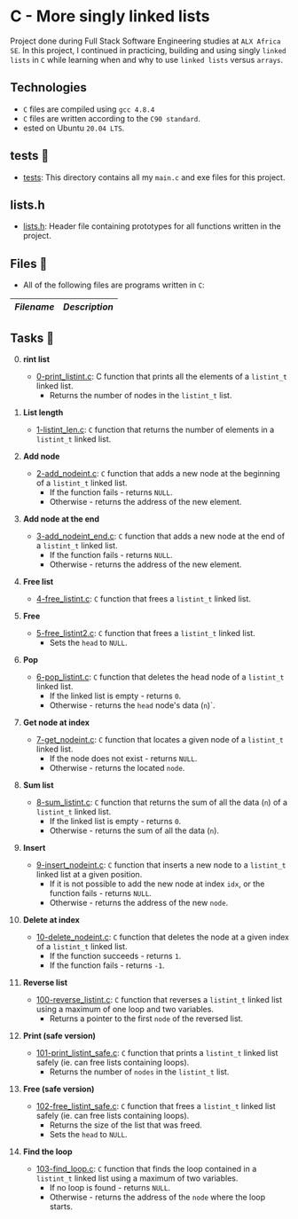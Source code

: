 # C - More singly linked lists

Project done during Full Stack Software Engineering studies at `ALX Africa SE`. In this project, I continued in practicing, building and using singly `linked lists` in `C` while learning when and why to use `linked lists` versus `arrays`.

## Technologies
- `C` files are compiled using `gcc 4.8.4`
- `C` files are written according to the `C90 standard`.
- ested on Ubuntu `20.04 LTS`.


## tests 📁
- [tests](./tests): This directory contains all my `main.c` and exe files for this project.

## lists.h
- [lists.h](./lists.h): Header file containing prototypes for all functions written in the project.


## Files 📃
* All of the following files are programs written in `C`:


_Filename_ | _Description_
-----------|--------------

## Tasks 🛅

0. **rint list**
    * [0-print_listint.c](./0-print_listint.c): C function that prints all the elements of a `listint_t` linked list.
        - Returns the number of nodes in the `listint_t` list.

1. **List length**
    * [1-listint_len.c](./1-listint_len.c): `C` function that returns the number of elements in a `listint_t` linked list.

2. **Add node**
    * [2-add_nodeint.c](./2-add_nodeint.c): `C` function that adds a new node at the beginning of a `listint_t` linked list.
        - If the function fails - returns `NULL`.
        - Otherwise - returns the address of the new element.

3. **Add node at the end**
    * [3-add_nodeint_end.c](./3-add_nodeint_end.c): `C` function that adds a new node at the end of a `listint_t` linked list.
        - If the function fails - returns `NULL`.
        - Otherwise - returns the address of the new element.

4. **Free list**
    * [4-free_listint.c](./4-free_listint.c): `C` function that frees a `listint_t` linked list.

5. **Free**
    * [5-free_listint2.c](./5-free_listint2.c): `C` function that frees a `listint_t` linked list.
        - Sets the `head` to `NULL`.

6. **Pop**
    * [6-pop_listint.c](./6-pop_listint.c): `C` function that deletes the head node of a `listint_t` linked list.
        - If the linked list is empty - returns `0`.
        - Otherwise - returns the `head` node's data (`n`)`.

7. **Get node at index**
    * [7-get_nodeint.c](./7-get_nodeint.c): `C` function that locates a given node of a `listint_t` linked list.
        - If the node does not exist - returns `NULL`.
        - Otherwise - returns the located `node`.

8. **Sum list**
    * [8-sum_listint.c](./8-sum_listint.c): `C` function that returns the sum of all the data (`n`) of a `listint_t` linked list.
        - If the linked list is empty - returns `0`.
        - Otherwise - returns the sum of all the data (`n`).

9. **Insert**
    * [9-insert_nodeint.c](./9-insert_nodeint.c): `C` function that inserts a new node to a `listint_t` linked list at a given position.
        - If it is not possible to add the new node at index `idx`, or the function fails - returns `NULL`.
        - Otherwise - returns the address of the new `node`.

10. **Delete at index**
    * [10-delete_nodeint.c](./10-delete_nodeint.c): `C` function that deletes the node at a given index of a `listint_t` linked list.
        - If the function succeeds - returns `1`.
        - If the function fails - returns `-1`.

11. **Reverse list**
    * [100-reverse_listint.c](./100-reverse_listint.c): `C` function that reverses a `listint_t` linked list using a maximum of one loop and two variables.
        - Returns a pointer to the first `node` of the reversed list.

12. **Print (safe version)**
    * [101-print_listint_safe.c](./101-print_listint_safe.c): `C` function that prints a `listint_t` linked list safely (ie. can free lists containing loops).
        - Returns the number of `nodes` in the `listint_t` list.

13. **Free (safe version)**
    * [102-free_listint_safe.c](./102-free_listint_safe.c): `C` function that frees a `listint_t` linked list safely (ie. can free lists containing loops).
        - Returns the size of the list that was freed.
        - Sets the `head` to `NULL`.

14. **Find the loop**
    * [103-find_loop.c](./103-find_loop.c): `C` function that finds the loop contained in a `listint_t` linked list using a maximum of two variables.
        - If no loop is found - returns `NULL`.
        - Otherwise - returns the address of the `node` where the loop starts.

